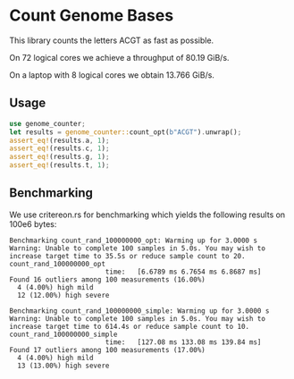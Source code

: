 # Count Genome Bases

This library counts the letters ACGT as fast as possible.

On 72 logical cores we achieve a throughput of 80.19 GiB/s.

On a laptop with 8 logical cores we obtain 13.766 GiB/s.

## Usage

```rust
use genome_counter;
let results = genome_counter::count_opt(b"ACGT").unwrap();
assert_eq!(results.a, 1);
assert_eq!(results.c, 1);
assert_eq!(results.g, 1);
assert_eq!(results.t, 1);
```

## Benchmarking

We use critereon.rs for benchmarking which yields the following results on 100e6 bytes:

```
Benchmarking count_rand_100000000_opt: Warming up for 3.0000 s
Warning: Unable to complete 100 samples in 5.0s. You may wish to increase target time to 35.5s or reduce sample count to 20.
count_rand_100000000_opt                                                                             
                        time:   [6.6789 ms 6.7654 ms 6.8687 ms]
Found 16 outliers among 100 measurements (16.00%)
  4 (4.00%) high mild
  12 (12.00%) high severe

Benchmarking count_rand_100000000_simple: Warming up for 3.0000 s
Warning: Unable to complete 100 samples in 5.0s. You may wish to increase target time to 614.4s or reduce sample count to 10.
count_rand_100000000_simple                                                                             
                        time:   [127.08 ms 133.08 ms 139.84 ms]
Found 17 outliers among 100 measurements (17.00%)
  4 (4.00%) high mild
  13 (13.00%) high severe
```

